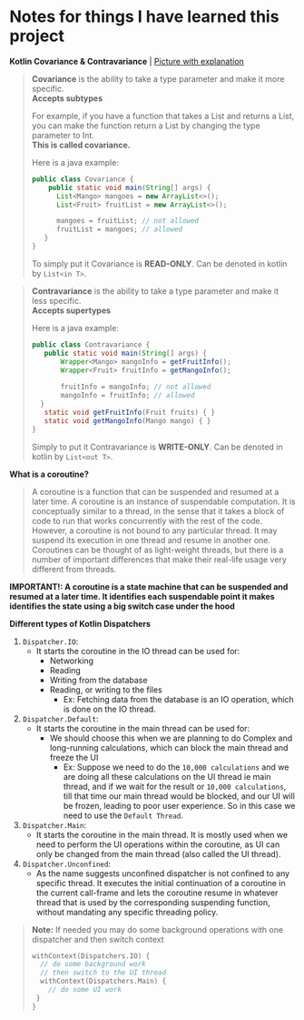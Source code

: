 # Notes for things I have learned this project


**Kotlin Covariance & Contravariance** | [Picture with explanation](https://i.imgur.com/oKD9hPL.png)
> **Covariance** is the ability to take a type parameter and make it more specific.\
> **Accepts subtypes**
> 
> For example, if you have a function that takes a List<String> and returns a List<Any>, you can make the function return a List<Int> by changing the type parameter to Int. \
> **This is called covariance.**
> 
> Here is a java example:
>```java
> public class Covariance {
>     public static void main(String[] args) {
>       List<Mango> mangoes = new ArrayList<>();
>       List<Fruit> fruitList = new ArrayList<>();
>
>       mangoes = fruitList; // not allowed
>       fruitList = mangoes; // allowed
>    }
>}
>```
> To simply put it Covariance is **READ-ONLY**. Can be denoted in kotlin by `List<in T>`.
>

>
> **Contravariance** is the ability to take a type parameter and make it less specific.\
> **Accepts supertypes**
> 
> Here is a java example:
> ```java
> public class Contravariance {
>    public static void main(String[] args) {
>        Wrapper<Mango> mangoInfo = getFruitInfo();
>        Wrapper<Fruit> fruitInfo = getMangoInfo();
>       
>        fruitInfo = mangoInfo; // not allowed
>        mangoInfo = fruitInfo; // allowed
>   }
>    static void getFruitInfo(Fruit fruits) { }
>    static void getMangoInfo(Mango mango) { }
> }
> ```
> Simply to put it Contravariance is **WRITE-ONLY**. Can be denoted in kotlin by `List<out T>`.
> 


**What is a coroutine?**
> A coroutine is a function that can be suspended and resumed at a later time.
A coroutine is an instance of suspendable computation. It is conceptually similar to a thread, in the sense that it takes a block of code to run that works concurrently with the rest of the code. 
> However, a coroutine is not bound to any particular thread. It may suspend its execution in one thread and resume in another one.
Coroutines can be thought of as light-weight threads, but there is a number of important differences that make their real-life usage very different from threads.

**IMPORTANT!: A coroutine is a state machine that can be suspended and resumed at a later time. It identifies each suspendable point it makes identifies the state using a big switch case under the hood**


**Different types of Kotlin Dispatchers**
1. ``Dispatcher.IO``:
    - It starts the coroutine in the IO thread can be used for:
      - Networking 
      - Reading 
      - Writing from the database
      - Reading, or writing to the files 
        - Ex: Fetching data from the database is an IO operation, which is done on the IO thread.
2. ``Dispatcher.Default``:
    - It starts the coroutine in the main thread can be used for:
      - We should choose this when we are planning to do Complex and long-running calculations, which can block the main thread and freeze the UI
        - Ex: Suppose we need to do the `10,000 calculations` and we are doing all these calculations on the UI thread ie main thread, and if we wait for the result or `10,000 calculations`, till that time our main thread would be blocked, and our UI will be frozen, leading to poor user experience. So in this case we need to use the `Default Thread`. 
3. ``Dispatcher.Main``:
    - It starts the coroutine in the main thread. It is mostly used when we need to perform the UI operations within the coroutine, as UI can only be changed from the main thread (also called the UI thread).
4. ``Dispatcher.Unconfined``:
    - As the name suggests unconfined dispatcher is not confined to any specific thread. It executes the initial continuation of a coroutine in the current call-frame and lets the coroutine resume in whatever thread that is used by the corresponding suspending function, without mandating any specific threading policy. 

> **Note:** If needed you may do some background operations with one dispatcher and then switch context
> ```kotlin
> withContext(Dispatchers.IO) {
>   // do some background work
>   // then switch to the UI thread
>   withContext(Dispatchers.Main) {
>     // do some UI work
>  }
> }

